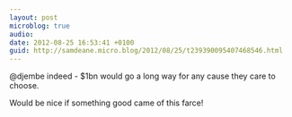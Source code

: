 ```yaml
---
layout: post
microblog: true
audio: 
date: 2012-08-25 16:53:41 +0100
guid: http://samdeane.micro.blog/2012/08/25/t239390095407468546.html
---
```

@djembe indeed - $1bn would go a long way for any cause they care to choose.

Would be nice if something good came of this farce!
